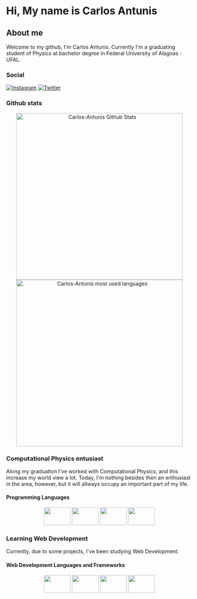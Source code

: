 # Hi, My name is Carlos Antunis

## About me

Welcome to my github, I'm Carlos Antunis. Currently I'm a graduating student of Physics at bachelor degree in Federal University of Alagoas - UFAL.

### Social

[![Instagram](https://img.shields.io/badge/Instagram-%23E4405F.svg?logo=Instagram&logoColor=white)](https://www.instagram.com/carlos.phys/)
[![Twitter](https://img.shields.io/badge/Twitter-%231DA1F2.svg?logo=Twitter&logoColor=white)](https://twitter.com/Carlos_Antunis)

### Github stats

<div align="center">
    <div>
        <a href="https://github.com/Carlos-Antunis">
            <img  width="450rem" src="https://github-readme-stats.vercel.app/api?username=Carlos-Antunis&show_icons=true&theme=tokyonight&hide_border=true" alt="Carlos-Antunis Github Stats" />
        </a>
    </div>
    <div>
        <a href="https://github.com/Carlos-Antunis">
            <img width="450rem" src="https://github-readme-stats.vercel.app/api/top-langs/?username=carlos-antunis&langs_count=10&theme=tokyonight&hide_border=true&layout=compact" alt="Carlos-Antunis most used languages" />
        </a>
    </div>
</div>

### Computational Physics entusiast

Along my graduation I've worked with Computational Physics, and this increase my world view a lot. Today, I'm nothing besides then an enthusiast in the area, however, but it will allways occupy an important part of my life.

#### Programming Languages

<div align="center" margin-top="2.0rem">
    <img height="48" width="72" src="https://cdn.jsdelivr.net/gh/devicons/devicon/icons/c/c-line.svg" />
    <img height="48" width="72" src="https://cdn.jsdelivr.net/gh/devicons/devicon/icons/cplusplus/cplusplus-line.svg" />
    <img height="48" width="72" src="https://cdn.jsdelivr.net/gh/devicons/devicon/icons/python/python-original.svg" />
    <img height="48" width="72" style="color: white;" src="https://cdn.jsdelivr.net/gh/devicons/devicon/icons/r/r-original.svg" />
</div>

### Learning Web Development

Currently, due to some projects, I've been studying Web Development.

#### Web Development Languages and Frameworks

<div align="center" margin-top="2.0rem">
    <img height="48" width="72" src="https://cdn.jsdelivr.net/gh/devicons/devicon/icons/html5/html5-plain-wordmark.svg" />
    <img height="48" width="72" src="https://cdn.jsdelivr.net/gh/devicons/devicon/icons/css3/css3-plain-wordmark.svg" />
    <img height="48" width="72" src="https://cdn.jsdelivr.net/gh/devicons/devicon/icons/tailwindcss/tailwindcss-plain.svg" />
    <img height="48" width="72" src="https://cdn.jsdelivr.net/gh/devicons/devicon/icons/javascript/javascript-plain.svg" />
</div>
